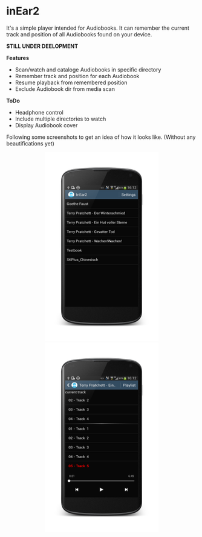 inEar2
======

It's a simple player intended for Audiobooks.
It can remember the current track and position of all Audiobooks found on your device.

**STILL UNDER DEELOPMENT**  

**Features**
* Scan/watch and cataloge Audiobooks in specific directory
* Remember track and position for each Audiobook
* Resume playback from remembered position
* Exclude Audiobook dir from media scan

**ToDo**
* Headphone control
* Include multiple directories to watch
* Display Audiobook cover


Following some screenshots to get an idea of how it looks like. (Without any beautifications yet)
<center>
<img src=screenshot2.png width=300 height=500> <img src=screenshot1.png width=300 height=500>
</center>
